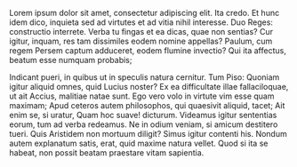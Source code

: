 <!-- Introduction -->
Lorem ipsum dolor sit amet, consectetur adipiscing elit. Ita credo. Et hunc idem dico, inquieta sed ad virtutes et ad vitia nihil interesse. Duo Reges: constructio interrete. Verba tu fingas et ea dicas, quae non sentias? Cur igitur, inquam, res tam dissimiles eodem nomine appellas? Paulum, cum regem Persem captum adduceret, eodem flumine invectio? Qui ita affectus, beatum esse numquam probabis;

Indicant pueri, in quibus ut in speculis natura cernitur. Tum Piso: Quoniam igitur aliquid omnes, quid Lucius noster? Ex ea difficultate illae fallaciloquae, ut ait Accius, malitiae natae sunt. Ego vero volo in virtute vim esse quam maximam; Apud ceteros autem philosophos, qui quaesivit aliquid, tacet; Ait enim se, si uratur, Quam hoc suave! dicturum. Videamus igitur sententias eorum, tum ad verba redeamus. Ne in odium veniam, si amicum destitero tueri. Quis Aristidem non mortuum diligit? Simus igitur contenti his. Nondum autem explanatum satis, erat, quid maxime natura vellet. Quod si ita se habeat, non possit beatam praestare vitam sapientia.
